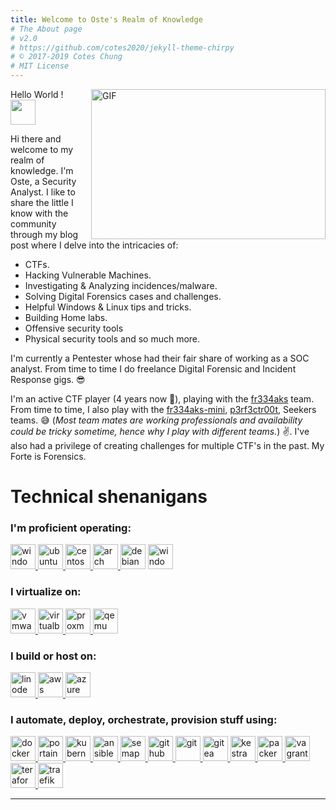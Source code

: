 ```yaml
---
title: Welcome to Oste's Realm of Knowledge
# The About page
# v2.0
# https://github.com/cotes2020/jekyll-theme-chirpy
# © 2017-2019 Cotes Chung
# MIT License
---
```


<!-- <img align="center" alt="Stephen Kageche" img src="../../assets/img/Posts/banner.png">

### Hi there <img src="https://media.giphy.com/media/hvRJCLFzcasrR4ia7z/giphy.gif" width="20px"> my name is 05t3 and i'm happy You are here😁

You are visitor number <img src="https://profile-counter.glitch.me/05t3/count.svg" />

<hr> -->

<!-- <a href="https://twitter.com/oste_ke">
  <img align="left" alt="Stephen Kageche | Twitter" width="22px" src="../../assets/img/Posts/resources/twitter.svg" />
</a>

<a href="https://www.reddit.com/user/oste08">
  <img align="left" alt="Stephen Kageche | Reddit" width="22px" src="../../assets/img/Posts/resources/reddit.svg" />
</a>

<a href="https://www.linkedin.com/in/stephen-kageche-591193196/">
  <img align="left" alt="Stephen Kageche | LinkedIn" width="22px" src="../../assets/img/Posts/resources/linkedin.svg" />
</a>

<a href="https://github.com/05t3/05t3">
  <img align="left" alt="Stephen Kageche | Github" width="22px" src="../../assets/img/Posts/resources/github.svg" />
</a>

<a href="https://www.linkedin.com/in/stephen-kageche-591193196/">
  <img align="left" alt="Stephen Kageche | Discord" width="22px" src="../../assets/img/Posts/resources/discord.svg" />
</a>

<a href="https://open.spotify.com/user/draidskxf4vzsrhv8xef72t8a?si=667fe12d67ca429b">
  <img align="left" alt="Stephen Kageche | Spotify" width="22px" src="../../assets/img/Posts/resources/spotify-2.svg" />
</a>

<a href="mailto:stevegeche@gmail.com">
  <img align="left" alt="Stephen Kageche" width="22px" src="../../assets/img/Posts/resources/official-gmail-icon-2020-.svg" />
</a>

<br>
<hr> -->

<!--
<div>Icons made by <a href="https://www.flaticon.com/authors/pixel-perfect" title="Pixel perfect">Pixel perfect</a> from <a href="https://www.flaticon.com/" title="Flaticon">www.flaticon.com</a></div>
-->

<img align="right" alt="GIF" src="../../assets/img/Posts/resources/code.gif" width="375" height="240" />

Hello World ! <img src="https://media.giphy.com/media/hvRJCLFzcasrR4ia7z/giphy.gif" width="40px">

<!-- ![GIF](../../assets/img/Posts/resources/code.gif) -->

Hi there and welcome to my realm of knowledge. I'm Oste, a Security Analyst. I like to share the little I know with the community through my blog post where I delve into the intricacies of:
  - CTFs.
  - Hacking Vulnerable Machines.
  - Investigating & Analyzing incidences/malware.
  - Solving Digital Forensics cases and challenges.
  - Helpful Windows & Linux tips and tricks.
  - Building Home labs.
  - Offensive security tools
  - Physical security tools and so much more.

I'm currently a Pentester whose had their fair share of working as a SOC analyst. From time to time I do freelance Digital Forensic and Incident Response gigs. 😎 

I'm an active CTF player (4 years now 🙈), playing with the [fr334aks](https://blog.fr334aks.com/) team.  From time to time, I also play with the [fr334aks-mini](https://fr334aks-mini.github.io/), [p3rf3ctr00t](https://perfectroot.wiki/), Seekers teams. 😅 (*Most team mates are working professionals and availability could be tricky sometime, hence why I play with different teams.*) ✌. I've also had a privilege of creating challenges for multiple CTF's in the past. My Forte is Forensics.

# Technical shenanigans

<h3 align="left">I'm proficient operating:</h3>
<p align="left"> <a href="https://www.microsoft.com/en-us/windows?r=1" target="_blank" rel="noreferrer"> <img src="../../assets/img/About/windows.png" alt="windows" width="40" height="40"/> </a> <a href="https://ubuntu.com/" target="_blank" rel="noreferrer"> <img src="../../assets/img/About/ubuntu.png" alt="ubuntu" width="40" height="40"/> </a> <a href="https://www.centos.org/" target="_blank" rel="noreferrer"> <img src="../../assets/img/About/centos.png" alt="centos" width="40" height="40"/> </a> <a href="https://archlinux.org/" target="_blank" rel="noreferrer"> <img src="../../assets/img/About/arch.png" alt="arch" width="40" height="40"/> </a> <a href="https://www.debian.org/" target="_blank" rel="noreferrer"> <img src="../../assets/img/About/debian.png" alt="debian" width="40" height="40"/></a> <a href="https://www.microsoft.com/en-us/windows-server" target="_blank" rel="noreferrer"> <img src="../../assets/img/About/windowsserver.png" alt="windowsserver" width="40" height="40"/></a></p>


<h3 align="left">I virtualize on:</h3>
<p align="left"> <a href="https://www.vmware.com/" target="_blank" rel="noreferrer"> <img src="../../assets/img/About/vmware.png" alt="vmware" width="40" height="40"/> </a> <a href="https://www.virtualbox.org/" target="_blank" rel="noreferrer"> <img src="../../assets/img/About/virtualbox.png" alt="virtualbox" width="40" height="40"/> </a><a href="https://www.proxmox.com/en/" target="_blank" rel="noreferrer"> <img src="../../assets/img/About/proxmox.png" alt="proxmox" width="40" height="40"/> </a><a href="https://www.qemu.org/" target="_blank" rel="noreferrer"> <img src="../../assets/img/About/qemu.png" alt="qemu" width="40" height="40"/> </a></p>


<h3 align="left">I build or host on:</h3>
<p align="left"> <a href="https://www.linode.com/" target="_blank" rel="noreferrer"> <img src="../../assets/img/About/linode.png" alt="linode" width="40" height="40"/> </a> <a href="https://aws.amazon.com/" target="_blank" rel="noreferrer"> <img src="../../assets/img/About/aws.png" alt="aws" width="40" height="40"/> </a> <a href="https://azure.microsoft.com/en-us" target="_blank" rel="noreferrer"> <img src="../../assets/img/About/azure.png" alt="azure" width="40" height="40"/> </a></p>


<h3 align="left">I automate, deploy, orchestrate, provision stuff using:</h3>
<p align="left"> <a href="https://www.docker.com/" target="_blank" rel="noreferrer"> <img src="../../assets/img/About/docker.svg" alt="docker" width="40" height="40"/> </a> <a href="https://www.portainer.io/" target="_blank" rel="noreferrer"> <img src="../../assets/img/About/portainer.svg" alt="portainer" width="40" height="40"/> </a> <a href="https://kubernetes.io/" target="_blank" rel="noreferrer"> <img src="../../assets/img/About/kubernetes.png" alt="kubernetes" width="40" height="40"/> </a> <a href="https://www.ansible.com/" target="_blank" rel="noreferrer"> <img src="../../assets/img/About/ansible.svg" alt="ansible" width="40" height="40"/> </a> <a href="https://www.semui.co/" target="_blank" rel="noreferrer"> <img src="../../assets/img/About/semaphore.png" alt="semaphore" width="40" height="40"/> </a> <a href="https://github.com/" target="_blank" rel="noreferrer"> <img src="../../assets/img/About/github.png" alt="github" width="40" height="40"/> </a> <a href="https://git-scm.com/" target="_blank" rel="noreferrer"> <img src="../../assets/img/About/git.png" alt="git" width="40" height="40"/> </a> <a href="https://about.gitea.com/" target="_blank" rel="noreferrer"> <img src="../../assets/img/About/gitea.png" alt="gitea" width="40" height="40"/> </a> <a href="https://kestra.io/" target="_blank" rel="noreferrer"> <img src="../../assets/img/About/kestra.svg" alt="kestra" width="40" height="40"/> </a> <a href="https://www.packer.io/" target="_blank" rel="noreferrer"> <img src="../../assets/img/About/packer.svg" alt="packer" width="40" height="40"/> </a> <a href="https://www.vagrantup.com/" target="_blank" rel="noreferrer"> <img src="../../assets/img/About/vagrant.png" alt="vagrant" width="40" height="40"/> </a> <a href="https://www.terraform.io/" target="_blank" rel="noreferrer"> <img src="../../assets/img/About/teraform.png" alt="teraform" width="40" height="40"/> </a> <a href="https://traefik.io/traefik/" target="_blank" rel="noreferrer"> <img src="../../assets/img/About/traefic.png" alt="traefik" width="40" height="40"/> </a></p>




<!-- Red teaming at night and Blue teaming by day.😅 I am a SOC Analyst & Self-taught Forensic Investigator with keen interest in Disk, Memory, Network and Email forensics.During my free time, i enjoy messing around with my homelab, Containerisation technology (Docker), reading technical blogs, bug reports and current affairs. I enjoy playing CTF's with the [fr334aks-Mini](https://twitter.com/fr334aksmini) team where i majorly focus on Forensic challenges.
<br>

As part of my Job (detecting an catching the bad guys), i contribute to the AbuseIPDB Comunity by reporting sus IP's picked up.

<a href="https://www.abuseipdb.com/user/90480" title="AbuseIPDB is an IP address blacklist for webmasters and sysadmins to report IP addresses engaging in abusive behavior on their networks">
	<img src="https://www.abuseipdb.com/contributor/90480.svg" alt="AbuseIPDB Contributor Badge" style="width: 269px;border-radius: 5px;border-top: 5px solid #058403;border-right: 5px solid #111;border-bottom: 5px solid #111;border-left: 5px solid #058403;padding: 5px;">
</a>
 
<br>

<hr> -->

<!-- <p align="left"> <img src="https://github-readme-stats.vercel.app/api?username=05t3&show_icons=true&theme=radical" alt="05t3" />
<p align="left"> <img src="https://github-readme-stats.vercel.app/api/top-langs/?username=05t3&layout=compact&theme=radical" alt="05t3" />  
   -->
<hr>

<!-- # Operating Systems & Virtualisation Software Familiar with

| OS & VM's                                                                                                                                                                                                                                                                                                                                                                                                                                                                                                                                            |
| ---------------------------------------------------------------------------------------------------------------------------------------------------------------------------------------------------------------------------------------------------------------------------------------------------------------------------------------------------------------------------------------------------------------------------------------------------------------------------------------------------------------------------------------------------- |
| <div display="space-between" width="100px"><img align="left" width="45px" src="../../assets/img/Posts/resources/linux.svg" alt="Linux"><img align="left" width="45px" src="../../assets/img/Posts/resources/windows.svg" alt="Windows"><img align="left" width="45px" src="../../assets/img/Posts/resources/docker.svg" alt="Docker"><img align="left" width="45px" src="../../assets/img/Posts/resources/vmware%20(1).svg" alt="VMware"><img align="left" width="45px" src="../../assets/img/Posts/resources/virtualbox-icon.svg" alt="VirtualBox"> |

<hr>

### Web Server's & CMS Familiar with

| Databases                                                                                                                                                                                                                                                                                                                                                                                                                                                                                                       |
| --------------------------------------------------------------------------------------------------------------------------------------------------------------------------------------------------------------------------------------------------------------------------------------------------------------------------------------------------------------------------------------------------------------------------------------------------------------------------------------------------------------- |
| <div display="flex" align="left" justify-content="space-between" align-items="centre" width="100%"><img align="left" width="45px" src="../../assets/img/Posts/resources/apache-13.svg" alt="Apache"><img align="left" width="65px" src="../../assets/img/Posts/resources/nginx-1.svg" alt="nginx"><img align="left" width="45px" src="../../assets/img/Posts/resources/wordpress-blue.svg" alt="wordpress"><img align="left" width="45px" src="../../assets/img/Posts/resources/joomla.svg" alt="joomla"></div> |

<hr>

### Coding Arsenal

| IDE's and Tools                                                                                                                                                                                                                                                                                                                                                          |
| ------------------------------------------------------------------------------------------------------------------------------------------------------------------------------------------------------------------------------------------------------------------------------------------------------------------------------------------------------------------------ |
| <div display="space-between" width="100%"><img width="45px" align="right" src="../../assets/img/Posts/resources/Vimlogo.svg" alt="Vim"><img width="45px" align="right" src="../../assets/img/Posts/resources/Visual_Studio_Code_1.35_icon.svg" alt="Vscode"><img width="45px" align="right" src="../../assets/img/Posts/resources/sublime-text.svg" alt="Sublime"></div> |

<hr>

### Programming & Scripting

| Databases                                                                                                                                                                                                                                                                                                                                                                                                                                                                                                                                                                                      |
| ---------------------------------------------------------------------------------------------------------------------------------------------------------------------------------------------------------------------------------------------------------------------------------------------------------------------------------------------------------------------------------------------------------------------------------------------------------------------------------------------------------------------------------------------------------------------------------------------- |
| <div display="flex" align="left" justify-content="space-between" align-items="centre" width="100%"><img align="left" width="45px" src="../../assets/img/Posts/resources/python.svg" alt="python"><img align="left" width="45px" src="../../assets/img/Posts/resources/HTML5_Badge.svg" alt="html"><img align="left" width="45px" src="../../assets/img/Posts/resources/CSS3_logo.svg" alt="css"><img align="left" width="45px" src="../../assets/img/Posts/resources/javascript-1.svg" alt="js"><img align="left" width="45px" src="../../assets/img/Posts/resources/php.svg" alt="php"></div> |

<hr>


### CTF's
|Databases |
|-----|
|<div display="flex" align="left" justify-content="space-between" align-items="centre" width="100%"><img align="left" width="55px" src="https://assets.tryhackme.com/img/logo/tryhackme_logo_full.svg" alt="thm"><img align="left" width="60px" src="https://app.hackthebox.eu/images/logos/logo-htb.svg" alt="htb"><img align="left" width="45px" src="https://blueteamlabs.online/images/logo.png" alt="btlo"><img align="left" width="60px" src="https://cybertalents.com/images/logo-footer.png" alt="Cybertalent"><img align="left" width="65px" src="https://www.qbssoftware.com/image/cache/catalog/qbs/burpsuite-250x250.png" alt="portswigger"></div>|

<hr>


<a href="https://tryhackme.com/p/oste">
  <img align="left" alt="Stephen Kageche | THM" width="45px" src="https://assets.tryhackme.com/img/logo/tryhackme_logo_full.svg" />
</a>

<a href="https://app.hackthebox.eu/users/210522">
  <img align="left" alt="Stephen Kageche | HTB" width="45px" src="https://app.hackthebox.eu/images/logos/logo-htb.svg" />
</a>

<a href="https://blueteamlabs.online/public/user/b64d7713bd78bd6e76f213">
  <img align="left" alt="Stephen Kageche | BTLO" width="35px" src="https://blueteamlabs.online/images/logo.png" />
</a>

<a href="https://cybertalents.com/members/05t3/profile">
  <img align="left" alt="Stephen Kageche | CyberTalents" width="45px" src="https://cybertalents.com/images/logo-footer.png" />
</a>
-->

<!--
**05t3/05t3** is a ✨ _special_ ✨ repository because its `README.md` (this file) appears on your GitHub profile.

Here are some ideas to get you started:
- 👯 I’m looking to collaborate on ...
- 💬 Ask me about ...
-->

<!-- A little about myself:

- 🐳 I’m currently working on Docker and Docker Security
- 🐞 I’m currently learning Malware Analysis, Active Directory, DevOps & Automation
- 🤔 I’m looking for help with DFIR resources
- 📫 How to reach me: Twitter, LinkedIn
- 🙎🏾‍♂️ Pronouns: He/Him
- ❤ I love: Rock/Jazz/LoFi/Afrobeats/ , Adventure, Anime and networking -->

<script data-name="BMC-Widget" data-cfasync="false" src="https://cdnjs.buymeacoffee.com/1.0.0/widget.prod.min.js" data-id="oste" data-description="Support me on Buy me a coffee!" data-message="" data-color="#FF5F5F" data-position="Right" data-x_margin="18" data-y_margin="18"></script>
